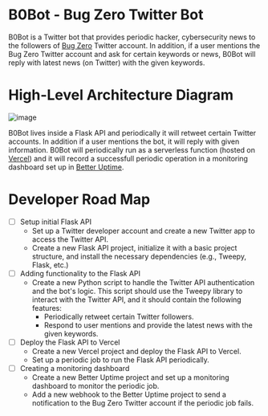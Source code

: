 # B0Bot - Bug Zero Twitter Bot

B0Bot is a Twitter bot that provides periodic hacker, cybersecurity news to the followers of [Bug Zero](https://twitter.com/BugZero_io) Twitter account. In addition, if a user mentions the Bug Zero Twitter account and ask for certain keywords or news, B0Bot will reply with latest news (on Twitter) with the given keywords.

# High-Level Architecture Diagram

![image](./b0bot.png)

B0Bot lives inside a Flask API and periodically it will retweet certain Twitter accounts. In addition if a user mentions the bot, it will reply with given information. B0Bot will periodically run as a serverless function (hosted on [Vercel](https://vercel.com)) and it will record a successfull periodic operation in a monitoring dashboard set up in [Better Uptime](https://betterstack.com/better-uptime).

# Developer Road Map

- [ ] Setup initial Flask API
  - Set up a Twitter developer account and create a new Twitter app to access the Twitter API.
  - Create a new Flask API project, initialize it with a basic project structure, and install the necessary dependencies (e.g., Tweepy, Flask, etc.)
- [ ] Adding functionality to the Flask API
  - Create a new Python script to handle the Twitter API authentication and the bot's logic. This script should use the Tweepy library to interact with the Twitter API, and it should contain the following features:
    - Periodically retweet certain Twitter followers.
    - Respond to user mentions and provide the latest news with the given keywords.
- [ ] Deploy the Flask API to Vercel
  - Create a new Vercel project and deploy the Flask API to Vercel.
  - Set up a periodic job to run the Flask API periodically.
- [ ] Creating a monitoring dashboard
  - Create a new Better Uptime project and set up a monitoring dashboard to monitor the periodic job.
  - Add a new webhook to the Better Uptime project to send a notification to the Bug Zero Twitter account if the periodic job fails.


